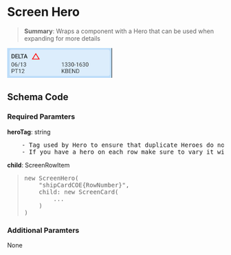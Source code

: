 # Screen Hero

<blockquote>
<Strong>Summary</Strong>: Wraps a component with a Hero that can be used when expanding for more details
</blockquote>

<img src="./images/component_examples/hero_example.png" alt="Icon Example">

## Schema Code

### Required Paramters
<strong>heroTag</strong>: string<br>
<pre>
    - Tag used by Hero to ensure that duplicate Heroes do not conflict
    - If you have a hero on each row make sure to vary it with unique data
</pre>
<strong>child</strong>: ScreenRowItem<br>

<blockquote>
<pre>
new ScreenHero(
    "shipCardCOE{RowNumber}",
    child: new ScreenCard(
        ...
    )
)
</pre>
</blockquote>

### Additional Paramters
None
